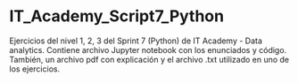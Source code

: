 # IT_Academy_Script7_Python
Ejercicios del nivel 1, 2, 3 del Sprint 7 (Python) de IT Academy - Data analytics. Contiene archivo Jupyter notebook con los enunciados y código. También, un archivo pdf con explicación y el archivo .txt utilizado en uno de los ejercicios. 
